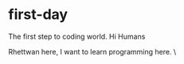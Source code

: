 # first-day
The first step to coding world.
Hi Humans

Rhettwan here, I want to learn programming here.
\
